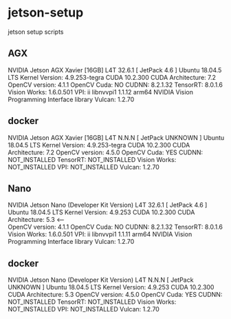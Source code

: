 # jetson-setup
jetson setup scripts

## AGX
NVIDIA Jetson AGX Xavier [16GB]
 L4T 32.6.1 [ JetPack 4.6 ]
   Ubuntu 18.04.5 LTS
   Kernel Version: 4.9.253-tegra
 CUDA 10.2.300
   CUDA Architecture: 7.2
 OpenCV version: 4.1.1
   OpenCV Cuda: NO
 CUDNN: 8.2.1.32
 TensorRT: 8.0.1.6
 Vision Works: 1.6.0.501
 VPI: ii libnvvpi1 1.1.12 arm64 NVIDIA Vision Programming Interface library
 Vulcan: 1.2.70

## docker
NVIDIA Jetson AGX Xavier [16GB]
 L4T N.N.N [ JetPack UNKNOWN ]
   Ubuntu 18.04.5 LTS
   Kernel Version: 4.9.253-tegra
 CUDA 10.2.300
   CUDA Architecture: 7.2
 OpenCV version: 4.5.0
   OpenCV Cuda: YES
 CUDNN: NOT_INSTALLED
 TensorRT: NOT_INSTALLED
 Vision Works: NOT_INSTALLED
 VPI: NOT_INSTALLED
 Vulcan: 1.2.70


 ## Nano
 NVIDIA Jetson Nano (Developer Kit Version)
 L4T 32.6.1 [ JetPack 4.6 ]
   Ubuntu 18.04.5 LTS
   Kernel Version: 4.9.253
 CUDA 10.2.300
   CUDA Architecture: 5.3 <--  
 OpenCV version: 4.1.1
   OpenCV Cuda: NO
 CUDNN: 8.2.1.32
 TensorRT: 8.0.1.6
 Vision Works: 1.6.0.501
 VPI: ii libnvvpi1 1.1.11 arm64 NVIDIA Vision Programming Interface library
 Vulcan: 1.2.70


## docker
NVIDIA Jetson Nano (Developer Kit Version)
 L4T N.N.N [ JetPack UNKNOWN ]
   Ubuntu 18.04.5 LTS
   Kernel Version: 4.9.253
 CUDA 10.2.300
   CUDA Architecture: 5.3
 OpenCV version: 4.5.0
   OpenCV Cuda: YES
 CUDNN: NOT_INSTALLED
 TensorRT: NOT_INSTALLED
 Vision Works: NOT_INSTALLED
 VPI: NOT_INSTALLED
 Vulcan: 1.2.70
